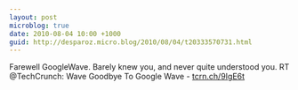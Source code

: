 ```yaml
---
layout: post
microblog: true
date: 2010-08-04 10:00 +1000
guid: http://desparoz.micro.blog/2010/08/04/t20333570731.html
---
```

Farewell GoogleWave. Barely knew you, and never quite understood you. RT @TechCrunch: Wave Goodbye To Google Wave - [tcrn.ch/9IgE6t](http://tcrn.ch/9IgE6t)
